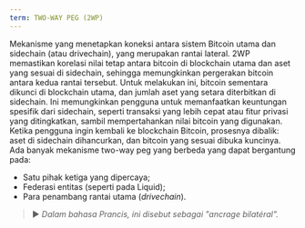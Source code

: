 ```yaml
---
term: TWO-WAY PEG (2WP)
---
```


Mekanisme yang menetapkan koneksi antara sistem Bitcoin utama dan sidechain (atau drivechain), yang merupakan rantai lateral. 2WP memastikan korelasi nilai tetap antara bitcoin di blockchain utama dan aset yang sesuai di sidechain, sehingga memungkinkan pergerakan bitcoin antara kedua rantai tersebut. Untuk melakukan ini, bitcoin sementara dikunci di blockchain utama, dan jumlah aset yang setara diterbitkan di sidechain. Ini memungkinkan pengguna untuk memanfaatkan keuntungan spesifik dari sidechain, seperti transaksi yang lebih cepat atau fitur privasi yang ditingkatkan, sambil mempertahankan nilai bitcoin yang digunakan. Ketika pengguna ingin kembali ke blockchain Bitcoin, prosesnya dibalik: aset di sidechain dihancurkan, dan bitcoin yang sesuai dibuka kuncinya. Ada banyak mekanisme two-way peg yang berbeda yang dapat bergantung pada:
* Satu pihak ketiga yang dipercaya;
* Federasi entitas (seperti pada Liquid);
* Para penambang rantai utama (*drivechain*).

> ► *Dalam bahasa Prancis, ini disebut sebagai "ancrage bilatéral".*